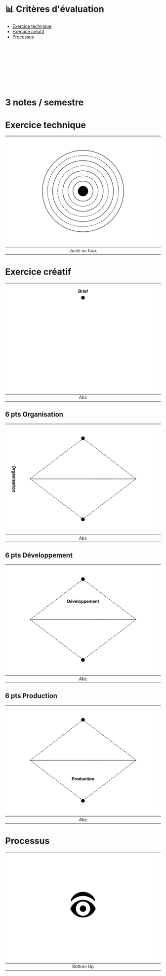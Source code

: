 # 📊 Critères d'évaluation

- [Exercice technique](#Exercice-technique)
- [Exercice créatif](#Exercice-créatif)
- [Processus](#Processus)

# &nbsp;
# &nbsp;

# 3 notes / semestre  

# Exercice technique  

|![](links/Eval28.gif) |
|:---:|
| Juste ou faux | 

# Exercice créatif  

|![](links/Eval23.gif) |
|:---:|
| Abc | 

## 6 pts Organisation  

|![](links/Eval29.gif) |
|:---:|
| Abc | 

## 6 pts Développement  

|![](links/Eval34.gif) |
|:---:|
| Abc | 

## 6 pts Production  

|![](links/Eval39.gif) |
|:---:|
| Abc | 

# Processus  

|![](links/Eval44.gif) |
|:---:|
| Bottom Up |
